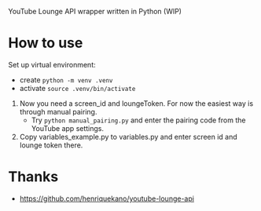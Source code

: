 YouTube Lounge API wrapper written in Python (WIP)

# How to use
Set up virtual environment:
- create `python -m venv .venv`
- activate `source .venv/bin/activate`

1. Now you need a screen_id and loungeToken. For now the easiest way is through manual pairing.
    - Try `python manual_pairing.py` and enter the pairing code from the YouTube app settings.
2. Copy variables_example.py to variables.py and enter screen id and lounge token there.

# Thanks
- https://github.com/henriquekano/youtube-lounge-api
